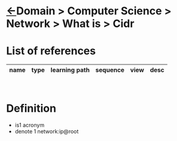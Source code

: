 # [&larr;][Repo_Readme]Domain > Computer Science > Network > What is > Cidr

[//]: #(Reference)
[Repo_Readme]:       ../Readme.md



# List of references

|name|type|learning path|sequence|view|desc|
|-|-|-|-|-|-|
<br>

# Definition
- is1 acronym
- denote 1 network:ip@root